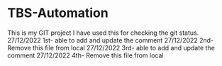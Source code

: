 # TBS-Automation
This is my GIT project
I have used this for checking the git status.
27/12/2022 1st- able to add and update the comment 
27/12/2022 2nd- Remove this file from local
27/12/2022 3rd- able to add and update the comment 
27/12/2022 4th- Remove this file from local
